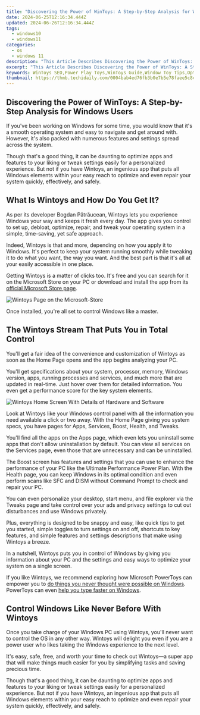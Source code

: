 ```yaml
---
title: "Discovering the Power of WinToys: A Step-by-Step Analysis for Windows Users"
date: 2024-06-25T12:16:34.444Z
updated: 2024-06-26T12:16:34.444Z
tags:
  - windows10
  - windows11
categories:
  - os
  - windows 11
description: "This Article Describes Discovering the Power of WinToys: A Step-by-Step Analysis for Windows Users"
excerpt: "This Article Describes Discovering the Power of WinToys: A Step-by-Step Analysis for Windows Users"
keywords: WinToys SEO,Power Play Toys,WinToys Guide,Window Toy Tips,Optimize WinToys,Toys for Windows,Analyze WinToys
thumbnail: https://thmb.techidaily.com/0004bab4ed76fb3b0e7b5e78faee5c8cd34739a5594338591ba06831ec971383.jpg
---
```


## Discovering the Power of WinToys: A Step-by-Step Analysis for Windows Users

 If you've been working on Windows for some time, you would know that it's a smooth operating system and easy to navigate and get around with. However, it's also packed with numerous features and settings spread across the system.

 Though that's a good thing, it can be daunting to optimize apps and features to your liking or tweak settings easily for a personalized experience. But not if you have Wintoys, an ingenious app that puts all Windows elements within your easy reach to optimize and even repair your system quickly, effectively, and safely.

## What Is Wintoys and How Do You Get It?

 As per its developer Bogdan Pătrăucean, Wintoys lets you experience Windows your way and keeps it fresh every day. The app gives you control to set up, debloat, optimize, repair, and tweak your operating system in a simple, time-saving, yet safe approach.

 Indeed, Wintoys is that and more, depending on how you apply it to Windows. It's perfect to keep your system running smoothly while tweaking it to do what you want, the way you want. And the best part is that it's all at your easily accessible in one place.

 Getting Wintoys is a matter of clicks too. It's free and you can search for it on the Microsoft Store on your PC or download and install the app from its [official Microsoft Store page](https://apps.microsoft.com/store/detail/wintoys/9P8LTPGCBZXD?hl=en-us&gl=us).

![Wintoys Page on the Microsoft-Store](https://static1.makeuseofimages.com/wordpress/wp-content/uploads/2023/06/wintoys-mirosoft-store.jpg)

 Once installed, you're all set to control Windows like a master.

## The Wintoys Stream That Puts You in Total Control

 You'll get a fair idea of the convenience and customization of Wintoys as soon as the Home Page opens and the app begins analyzing your PC.

 You'll get specifications about your system, processor, memory, Windows version, apps, running processes and services, and much more that are updated in real-time. Just hover over them for detailed information. You even get a performance score for the key system elements.

![Wintoys Home Screen With Details of Hardware and Software](https://static1.makeuseofimages.com/wordpress/wp-content/uploads/2023/06/wintoys-home-screen.jpg)

 Look at Wintoys like your Windows control panel with all the information you need available a click or two away. With the Home Page giving you system specs, you have pages for Apps, Services, Boost, Health, and Tweaks.

 You'll find all the apps on the Apps page, which even lets you uninstall some apps that don't allow uninstallation by default. You can view all services on the Services page, even those that are unnecessary and can be uninstalled.

 The Boost screen has features and settings that you can use to enhance the performance of your PC like the Ultimate Performance Power Plan. With the Health page, you can keep Windows in its optimal condition and even perform scans like SFC and DISM without Command Prompt to check and repair your PC.

 You can even personalize your desktop, start menu, and file explorer via the Tweaks page and take control over your ads and privacy settings to cut out disturbances and use Windows privately.

 Plus, everything is designed to be snappy and easy, like quick tips to get you started, simple toggles to turn settings on and off, shortcuts to key features, and simple features and settings descriptions that make using Wintoys a breeze.

 In a nutshell, Wintoys puts you in control of Windows by giving you information about your PC and the settings and easy ways to optimize your system on a single screen.

 If you like Wintoys, we recommend exploring how Microsoft PowerToys can empower you to [do things you never thought were possible on Windows](https://www.makeuseof.com/best-things-you-can-do-windows-powertoys/). PowerToys can even [help you type faster on Windows](https://www.makeuseof.com/type-faster-powertoys-windows/).

## Control Windows Like Never Before With Wintoys

 Once you take charge of your Windows PC using Wintoys, you'll never want to control the OS in any other way. Wintoys will delight you even if you are a power user who likes taking the Windows experience to the next level.

 It's easy, safe, free, and worth your time to check out Wintoys—a super app that will make things much easier for you by simplifying tasks and saving precious time.

 Though that's a good thing, it can be daunting to optimize apps and features to your liking or tweak settings easily for a personalized experience. But not if you have Wintoys, an ingenious app that puts all Windows elements within your easy reach to optimize and even repair your system quickly, effectively, and safely.



<ins class="adsbygoogle"
      style="display:block"
      data-ad-client="ca-pub-7571918770474297"
      data-ad-slot="8358498916"
      data-ad-format="auto"
      data-full-width-responsive="true"></ins>